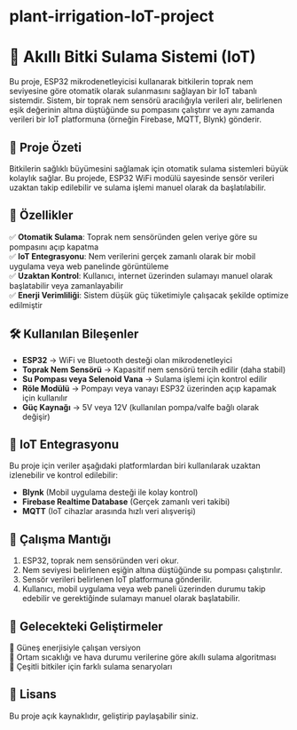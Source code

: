 # plant-irrigation-IoT-project

# 🌱 Akıllı Bitki Sulama Sistemi (IoT)  

Bu proje, ESP32 mikrodenetleyicisi kullanarak bitkilerin toprak nem seviyesine göre otomatik olarak sulanmasını sağlayan bir IoT tabanlı sistemdir. Sistem, bir toprak nem sensörü aracılığıyla verileri alır, belirlenen eşik değerinin altına düştüğünde su pompasını çalıştırır ve aynı zamanda verileri bir IoT platformuna (örneğin Firebase, MQTT, Blynk) gönderir.  

## 🚀 Proje Özeti  
Bitkilerin sağlıklı büyümesini sağlamak için otomatik sulama sistemleri büyük kolaylık sağlar. Bu projede, ESP32 WiFi modülü sayesinde sensör verileri uzaktan takip edilebilir ve sulama işlemi manuel olarak da başlatılabilir.  

## 📌 Özellikler  
✅ **Otomatik Sulama**: Toprak nem sensöründen gelen veriye göre su pompasını açıp kapatma  
✅ **IoT Entegrasyonu**: Nem verilerini gerçek zamanlı olarak bir mobil uygulama veya web panelinde görüntüleme  
✅ **Uzaktan Kontrol**: Kullanıcı, internet üzerinden sulamayı manuel olarak başlatabilir veya zamanlayabilir  
✅ **Enerji Verimliliği**: Sistem düşük güç tüketimiyle çalışacak şekilde optimize edilmiştir  

## 🛠 Kullanılan Bileşenler  
- **ESP32** → WiFi ve Bluetooth desteği olan mikrodenetleyici  
- **Toprak Nem Sensörü** → Kapasitif nem sensörü tercih edilir (daha stabil)  
- **Su Pompası veya Selenoid Vana** → Sulama işlemi için kontrol edilir  
- **Röle Modülü** → Pompayı veya vanayı ESP32 üzerinden açıp kapamak için kullanılır  
- **Güç Kaynağı** → 5V veya 12V (kullanılan pompa/valfe bağlı olarak değişir)  

## 📡 IoT Entegrasyonu  
Bu proje için veriler aşağıdaki platformlardan biri kullanılarak uzaktan izlenebilir ve kontrol edilebilir:  
- **Blynk** (Mobil uygulama desteği ile kolay kontrol)  
- **Firebase Realtime Database** (Gerçek zamanlı veri takibi)  
- **MQTT** (IoT cihazlar arasında hızlı veri alışverişi)  

## 🔧 Çalışma Mantığı  
1. ESP32, toprak nem sensöründen veri okur.  
2. Nem seviyesi belirlenen eşiğin altına düştüğünde su pompası çalıştırılır.  
3. Sensör verileri belirlenen IoT platformuna gönderilir.  
4. Kullanıcı, mobil uygulama veya web paneli üzerinden durumu takip edebilir ve gerektiğinde sulamayı manuel olarak başlatabilir.  

## 📅 Gelecekteki Geliştirmeler  
📌 Güneş enerjisiyle çalışan versiyon  
📌 Ortam sıcaklığı ve hava durumu verilerine göre akıllı sulama algoritması  
📌 Çeşitli bitkiler için farklı sulama senaryoları  

## 📄 Lisans  
Bu proje açık kaynaklıdır, geliştirip paylaşabilir
siniz.  
